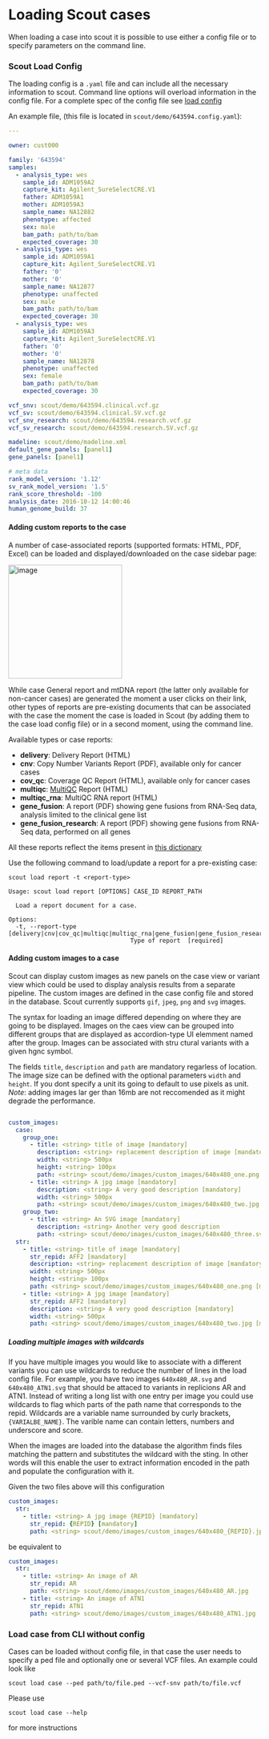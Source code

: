 # Loading Scout cases

When loading a case into scout it is possible to use either a config file or to specify parameters on the command line.

### Scout Load Config

The loading config is a `.yaml` file and can include all the necessary information to scout. Command line options will overload information in the config file. For a complete spec of the config file see [load config](load-config.md)

An example file, (this file is located in `scout/demo/643594.config.yaml`):

```yaml
---

owner: cust000

family: '643594'
samples:
  - analysis_type: wes
    sample_id: ADM1059A2
    capture_kit: Agilent_SureSelectCRE.V1
    father: ADM1059A1
    mother: ADM1059A3
    sample_name: NA12882
    phenotype: affected
    sex: male
    bam_path: path/to/bam
    expected_coverage: 30
  - analysis_type: wes
    sample_id: ADM1059A1
    capture_kit: Agilent_SureSelectCRE.V1
    father: '0'
    mother: '0'
    sample_name: NA12877
    phenotype: unaffected
    sex: male
    bam_path: path/to/bam
    expected_coverage: 30
  - analysis_type: wes
    sample_id: ADM1059A3
    capture_kit: Agilent_SureSelectCRE.V1
    father: '0'
    mother: '0'
    sample_name: NA12878
    phenotype: unaffected
    sex: female
    bam_path: path/to/bam
    expected_coverage: 30

vcf_snv: scout/demo/643594.clinical.vcf.gz
vcf_sv: scout/demo/643594.clinical.SV.vcf.gz
vcf_snv_research: scout/demo/643594.research.vcf.gz
vcf_sv_research: scout/demo/643594.research.SV.vcf.gz

madeline: scout/demo/madeline.xml
default_gene_panels: [panel1]
gene_panels: [panel1]

# meta data
rank_model_version: '1.12'
sv_rank_model_version: '1.5'
rank_score_threshold: -100
analysis_date: 2016-10-12 14:00:46
human_genome_build: 37

```

#### Adding custom reports to the case
A number of case-associated reports (supported formats: HTML, PDF, Excel) can be loaded and displayed/downloaded on the case sidebar page:

<img width="227" alt="image" src="https://user-images.githubusercontent.com/28093618/201290117-33b1ea53-eb8e-4e80-a5df-edba8b6595fe.png">

While case General report and mtDNA report (the latter only available for non-cancer cases) are generated the moment a user clicks on their link, other types of reports are pre-existing documents that can be associated with the case the moment the case is loaded in Scout (by adding them to the case load config file) or in a second moment, using the command line.

Available types or case reports:
- **delivery**: Delivery Report (HTML)
- **cnv**: Copy Number Variants Report (PDF), available only for cancer cases
- **cov_qc**: Coverage QC Report (HTML), available only for cancer cases
- **multiqc**: [MultiQC](https://multiqc.info/) Report (HTML)
- **multiqc_rna**: MultiQC RNA report (HTML)
- **gene_fusion**: A report (PDF) showing gene fusions from RNA-Seq data, analysis limited to the clinical gene list
- **gene_fusion_research**: A report (PDF) showing gene fusions from RNA-Seq data, performed on all genes

All these reports reflect the items present in [this dictionary](https://github.com/Clinical-Genomics/scout/blob/a494edd64090fd4f613c72308ff5623442792af1/scout/constants/case_tags.py#L4)

Use the following command to load/update a report for a pre-existing case:

```
scout load report -t <report-type>

Usage: scout load report [OPTIONS] CASE_ID REPORT_PATH

  Load a report document for a case.

Options:
  -t, --report-type [delivery|cnv|cov_qc|multiqc|multiqc_rna|gene_fusion|gene_fusion_research]
                                  Type of report  [required]

```

#### Adding custom images to a case

Scout can display custom images as new panels on the case view or variant view which could be used to display analysis results from a separate pipeline. The custom images are defined in the case config file and stored in the database. Scout currently supports     `gif`, `jpeg`, `png` and `svg` images.

The syntax for loading an image differed depending on where they are going to be displayed. Images on the caes view can be grouped into different groups that are displayed as accordion-type UI elemment named after the group. Images can be associated with stru    ctural variants with a given hgnc symbol.

The fields `title`, `description` and `path` are mandatory regarless of location. The image size can be defined with the optional parameters `width` and `height`. If you dont specify a unit its going to default to use pixels as unit. *Note*: adding images lar    ger than 16mb are not reccomended as it might degrade the performance.

``` yaml

custom_images:
  case:
    group_one:
      - title: <string> title of image [mandatory]
        description: <string> replacement description of image [mandatory]
        width: <string> 500px
        height: <string> 100px
        path: <string> scout/demo/images/custom_images/640x480_one.png [mandatory]
      - title: <string> A jpg image [mandatory]
        description: <string> A very good description [mandatory]
        width: <string> 500px
        path: <string> scout/demo/images/custom_images/640x480_two.jpg [mandatory]
    group_two:
      - title: <string> An SVG image [mandatory]
        description: <string> Another very good description
        path: <string> scout/demo/images/custom_images/640x480_three.svg [mandatory]
  str:
    - title: <string> title of image [mandatory]
      str_repid: AFF2 [mandatory]
      description: <string> replacement description of image [mandatory]
      width: <string> 500px
      height: <string> 100px
      path: <string> scout/demo/images/custom_images/640x480_one.png [mandatory]
    - title: <string> A jpg image [mandatory]
      str_repid: AFF2 [mandatory]
      description: <string> A very good description [mandatory]
      width: <string> 500px
      path: <string> scout/demo/images/custom_images/640x480_two.jpg [mandatory]

```

##### Loading multiple images with wildcards

If you have multiple images you would like to associate with a different variants you can use wildcards to reduce the number of lines in the load config file. For example, you have two images `640x480_AR.svg` and `640x480_ATN1.svg` that should be attaced to variants in replicions AR and ATN1. Instead of writing a long list with one entry per image you could use wildcards to flag which parts of the path name that corresponds to the repid. Wildcards are a variable name surrounded by curly brackets, `{VARIALBE_NAME}`. The varible name can contain letters, numbers and underscore and score.

When the images are loaded into the database the algorithm finds files matching the pattern and substitutes the wildcard with the sting. In other words will this enable the user to extract information encoded in the path and populate the configuration with it.

Given the two files above will this configuration

``` yaml
custom_images:
  str:
    - title: <string> A jpg image {REPID} [mandatory]
      str_repid: {REPID} [mandatory]
      path: <string> scout/demo/images/custom_images/640x480_{REPID}.jpg [mandatory]
```

be equivalent to

``` yaml
custom_images:
  str:
    - title: <string> An image of AR
      str_repid: AR
      path: <string> scout/demo/images/custom_images/640x480_AR.jpg
    - title: <string> An image of ATN1
      str_repid: ATN1
      path: <string> scout/demo/images/custom_images/640x480_ATN1.jpg
```


### Load case from CLI without config

Cases can be loaded without config file, in that case the user needs to specify a ped file and optionally one or several VCF files. An example could look like

```
scout load case --ped path/to/file.ped --vcf-snv path/to/file.vcf
```

Please use

```
scout load case --help
```

for more instructions
